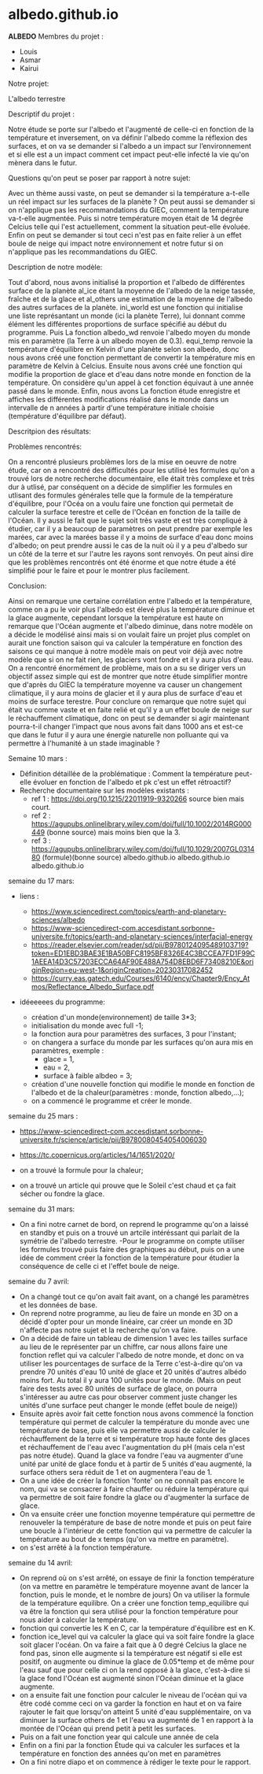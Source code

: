 # albedo.github.io
 **ALBEDO**
 Membres du projet :
 - Louis
 - Asmar
 - Kairui



Notre projet:

L'albedo terrestre

Descriptif du projet :

Notre étude se porte sur l'albedo et l'augmenté de celle-ci en fonction de la température et inversement, on va définir l'albedo comme la réflexion des surfaces, et on va se demander si l'albedo a un impact sur l’environnement et si elle est a un impact comment cet impact peut-elle infecté la vie qu'on mènera dans le futur.

Questions qu'on peut se poser par rapport à notre sujet:

Avec un thème aussi vaste, on peut se demander si la température a-t-elle un réel impact sur les surfaces de la planète ? On peut aussi se demander si on n'applique pas les recommandations du GIEC, comment la température va-t-elle augmentée. Puis si notre température moyen était de 14 degrée Celcius telle qui l'est actuellement, comment la situation peut-elle évoluée. Enfin on peut se demander si tout ceci n'est pas en faite relier à un effet boule de neige qui impact notre environnement et notre futur si on n'applique pas les recommandations du GIEC.

Description de notre modèle:

Tout d'abord, nous avons initialisé la proportion et l'albedo de différentes surface de la planète al_ice étant la moyenne de l'albedo de la neige tassée, fraîche et de la glace et al_others une estimation de la moyenne de l'albedo des autres surfaces de la planète. ini_world est une fonction qui initialise une liste représantant un monde (ici la planète Terre), lui donnant comme élément les différentes proportions de surface spécifié au début du programme. Puis La fonction albedo_wd renvoie l'albedo moyen du monde mis en paramètre (la Terre à un albedo moyen de 0.3). equi_temp renvoie la température d'équilibre en Kelvin d'une planète selon son albedo, donc nous avons créé une fonction permettant de convertir la température mis en paramètre de Kelvin à Celcius. Ensuite nous avons créé une fonction qui modifie la proportion de glace et d'eau dans notre monde en fonction de la température. On considère qu'un appel à cet fonction équivaut à une année passé dans le monde. Enfin, nous avons La fonction étude enregistre et affiches les différentes modifications réalisé dans le monde dans un intervalle de n années à partir d'une température initiale choisie (température d'équilibre par défaut).

Descritpion des résultats:



Problèmes rencontrés:

On a rencontré plusieurs problèmes lors de la mise en oeuvre de notre étude, car on a rencontré des difficultés pour les utilisé les formules qu'on a trouvé lors de notre recherche documentaire, elle était très complexe et très dur à utlisé, par conséquent on a décide de simplifier les formules en utlisant des formules générales telle que la formule de la température d'équilibre, pour l'Océa on a voulu faire une fonction qui permetait de calculer la surface terestre et celle de l'Océan en fonction de la taille de l'Océan. Il y aussi le fait que le sujet soit très vaste et est très compliqué à étudier, car il y a beaucoup de paramètres on peut prendre par exemple les marées, car avec la marées basse il y a moins de surface d'eau donc moins d'albedo; on peut prendre aussi le cas de la nuit où il y a peu d'albedo sur un côté de la terre et sur l'autre les rayons sont renvoyés. On peut ainsi dire que les problèmes rencontrés ont été énorme et que notre étude a été simplifié pour le faire et pour le montrer plus facilement.

Conclusion:

Ainsi on remarque une certaine corrélation entre l'albedo et la température, comme on a pu le voir plus l'albedo est élevé plus la température diminue et la glace augmente, cependant lorsque la température est haute on remarque que l'Océan augmente et l'albedo diminue, dans notre modèle on a décide le modélisé ainsi mais si on voulait faire un projet plus complet on aurait une fonction saison qui va calculer la température en fonction des saisons ce qui manque à notre modèle mais on peut voir déjà avec notre modèle que si on ne fait rien, les glaciers vont fondre et il y aura plus d'eau. On a rencontré énormément de problème, mais on a su se diriger vers un objectif assez simple qui est de montrer que notre étude simplifier montre que d'après du GIEC la température moyenne va causer un changement climatique, il y aura moins de glacier et il y aura plus de surface d'eau et moins de surface terestre. Pour conclure on remarque que notre sujet qui était vu comme vaste et en faite relié et qu'il y a un effet boule de neige sur le réchauffement climatique, donc on peut se demander si agir maintenant pourra-t-il changer l'impact que nous avons fait dans 1000 ans et est-ce que dans le futur il y aura une énergie naturelle non polluante qui va permettre à l'humanité à un stade imaginable ?



Semaine 10 mars :
- Définition détaillée de la problématique : Comment la température peut-elle évoluer en fonction de l'albedo et pk c'est un effet rétroactif?
- Recherche documentaire sur les modèles existants :
  - ref 1 : https://doi.org/10.1215/22011919-9320266 source bien mais court.
  - ref 2 : https://agupubs.onlinelibrary.wiley.com/doi/full/10.1002/2014RG000449 (bonne source) mais moins bien que la 3.
  - ref 3 : https://agupubs.onlinelibrary.wiley.com/doi/full/10.1029/2007GL031480  (formule)(bonne source) albedo.github.io albedo.github.io albedo.github.io

semaine du 17 mars:
- liens :
  - https://www.sciencedirect.com/topics/earth-and-planetary-sciences/albedo
  - https://www-sciencedirect-com.accesdistant.sorbonne-universite.fr/topics/earth-and-planetary-sciences/interfacial-energy
  - https://reader.elsevier.com/reader/sd/pii/B9780124095489103719?token=ED1EBD3BAE3E1BA50BFC8195BF8326E4C3BCCEA7FD1F99C1AEEA14D3C57203ECCA64AF90E488A754D8EBD6F73408210E&originRegion=eu-west-1&originCreation=20230317082452
  - https://curry.eas.gatech.edu/Courses/6140/ency/Chapter9/Ency_Atmos/Reflectance_Albedo_Surface.pdf

- idéeeeees du programme: 
  - création d'un monde(environnement) de taille 3\*3;
  - initialisation du monde avec full -1;
  - la fonction aura pour paramètres des surfaces, 3 pour l'instant;
  - on changera a surface du monde par les surfaces qu'on aura mis en paramètres, exemple :
     - glace = 1,
     - eau = 2,
     - surface à faible albdeo = 3;
  - création d'une nouvelle fonction qui modifie le monde en fonction de l'albedo et de la chaleur(paramètres : monde, fonction albedo,...);
  - on a commencé le programme et créer le monde.

semaine du 25 mars :
- https://www-sciencedirect-com.accesdistant.sorbonne-universite.fr/science/article/pii/B9780080454054006030
- https://tc.copernicus.org/articles/14/1651/2020/

- on a trouvé la formule pour la chaleur;
- on a trouvé un article qui prouve que le Soleil c'est chaud et ça fait sécher ou fondre la glace. 

semaine du 31 mars:
- On a fini notre carnet de bord, on reprend le programme qu'on a laissé en standby et puis on a trouvé un artcile intéréssant qui parlait de la symétrie de l'albedo terrestre.
-Pour le programme on compte utiliser les formules trouvé puis faire des graphiques au début, puis on a une idée de comment créer la fonction de la température pour étudier la conséquence de celle ci et l'effet boule de neige. 

semaine du 7 avril:

- On a changé tout ce qu'on avait fait avant, on a changé les paramètres et les données de base.
- On reprend notre programme, au lieu de faire un monde en 3D on a décidé d'opter pour un monde linéaire, car créer un monde en 3D n'affecte pas notre sujet et la recherche qu'on va faire.
- On a décidé de faire un tableau de dimension 1 avec les tailles surface au lieu de le représenter par un chiffre, car nous allons faire une fonction reflet qui va calculer l'albedo de notre monde, et donc on va utiliser les pourcentages de surface de la Terre c'est-à-dire qu'on va prendre 70 unités d'eau 10 unité de glace et 20 unités d'autres albédo moins fort. Au total il y aura 100 unités pour le monde. (Mais on peut faire des tests avec 80 unités de surface de glace, on pourra s'intéresser au autre cas pour observer comment juste changer les unités d'une surface peut changer le monde (effet boule de neige))
- Ensuite après avoir fait cette fonction nous avons commencé la fonction température qui permet de calculer la température du monde avec une température de base, puis elle va permettre aussi de calculer le réchauffement de la terre et si température trop haute fonte des glaces et réchauffement de l'eau avec l'augmentation du pH (mais cela n'est pas notre étude). Quand la glace va fondre l'eau va augmenter d'une unité par unité de glace fondu et à partir de 5 unités d'eau augmenté, la surface others sera réduit de 1 et on augmentera l'eau de 1.
- On a une idée de créer la fonction 'fonte' on ne connaît pas encore le nom, qui va se consacrer à faire chauffer ou réduire la température qui va permettre de soit faire fondre la glace ou d'augmenter la surface de glace.
- On va ensuite créer une fonction moyenne température qui permettre de renouveler la température de base de notre monde et puis on peut faire une boucle à l'intérieur de cette fonction qui va permettre de calculer la température au bout de x temps (qu'on va mettre en paramètre).
- on s'est arrêté à la fonction température.

semaine du 14 avril:

- On reprend où on s'est arrêté, on essaye de finir la fonction température (on va mettre en paramètre le température moyenne avant de lancer la fonction, puis le monde, et le nombre de jours) On va utiliser la formule de la température equilibre. On a créer une fonction temp_equilibre qui va être la fonction qui sera utilisé pour la fonction température pour nous aider à calculer la température. 
- fonction qui convertie les K en C, car la température d'équilibre est en K.
- fonction ice_level qui va calculer la glace qui va soit faire fondre la glace soit glacer l'océan. On va faire a fait que à 0 degré Celcius la glace ne fond pas, sinon elle augmente si la température est négatif si elle est positif, on augmente ou diminue la glace de 0.05*temp et de même pour l'eau sauf que pour celle ci on la rend opposé à la glace, c'est-à-dire si la glace fond l'Océan est augmenté sinon l'Océan diminue et la glace augmente.
- on a ensuite fait une fonction pour calculer le niveau de l'océan qui va être codé comme ceci on va garder la fonction en haut et on va faire rajouter le fait que lorsqu'on atteint 5 unité d'eau supplémentaire, on va diminuer la surface others de 1 et l'eau va augmenté de 1 en rapport à la montée de l'Océan qui prend petit à petit les surfaces.
- Puis on a fait une fonction year qui calcule une année de cela
- Enfin on a fini par la fonction Étude qui va calculer les surfaces et la température en fonction des années qu'on met en paramètres
- On a fini notre diapo et on commence à rédiger le texte pour le rapport.
